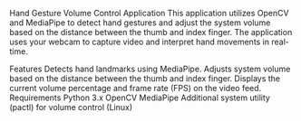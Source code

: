 Hand Gesture Volume Control Application
This application utilizes OpenCV and MediaPipe to detect hand gestures and adjust the system volume based on the distance between the thumb and index finger. The application uses your webcam to capture video and interpret hand movements in real-time.

Features
Detects hand landmarks using MediaPipe.
Adjusts system volume based on the distance between the thumb and index finger.
Displays the current volume percentage and frame rate (FPS) on the video feed.
Requirements
Python 3.x
OpenCV
MediaPipe
Additional system utility (pactl) for volume control (Linux)
